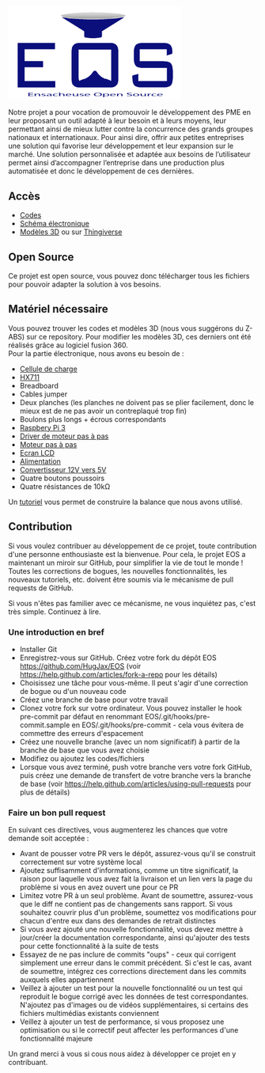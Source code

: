 <img src="https://github.com/HugJax/EOS/blob/main/Images/logo%20eos.png" width="350">   

Notre projet a pour vocation de promouvoir le développement des PME en leur proposant un outil adapté à leur besoin et à leurs moyens, leur permettant ainsi de mieux lutter contre la concurrence des grands groupes nationaux et internationaux. Pour ainsi dire, offrir aux petites entreprises une solution qui favorise leur développement et leur expansion sur le marché.
Une solution personnalisée et adaptée aux besoins de l’utilisateur permet ainsi d’accompagner l’entreprise dans une production plus automatisée et donc le développement de ces dernières.


## Accès
* [Codes](https://github.com/HugJax/EOS/tree/main/Codes)
* [Schéma électronique](https://github.com/HugJax/EOS/tree/main/Electronique)
* [Modèles 3D](https://github.com/HugJax/EOS/tree/main/Mod%C3%A8les%203D) ou sur [Thingiverse](https://www.thingiverse.com/thing:5220804)


## Open Source
Ce projet est open source, vous pouvez donc télécharger tous les fichiers pour pouvoir adapter la solution à vos besoins.


## Matériel nécessaire
Vous pouvez trouver les codes et modèles 3D (nous vous suggérons du Z-ABS) sur ce repository. Pour modifier les modèles 3D, ces derniers ont été réalisés grâce au logiciel fusion 360.  
Pour la partie électronique, nous avons eu besoin de :
* [Cellule de charge](https://www.amazon.fr/s?k=Cellule+de+charge&__mk_fr_FR=%C3%85M%C3%85%C5%BD%C3%95%C3%91&ref=nb_sb_noss_2&tag=754fr-21)
* [HX711](https://www.amazon.fr/s?k=HX711&__mk_fr_FR=%C3%85M%C3%85%C5%BD%C3%95%C3%91&ref=nb_sb_noss_2)
* Breadboard
* Cables jumper
* Deux planches (les planches ne doivent pas se plier facilement, donc le mieux est de ne pas avoir un contreplaqué trop fin)
* Boulons plus longs + écrous correspondants
* [Raspbery Pi 3](https://www.raspberrypi.com/products/raspberry-pi-3-model-b/)
* [Driver de moteur pas à pas](https://www.amazon.fr/azdelivery-A4988-dmos-baguettes-dissipateur-thermique/dp/B01N9QOJ99/ref=sr_1_5?__mk_fr_FR=ÅMÅŽÕÑ&crid=1ULCTZJZIXN6R&keywords=a4988&qid=1643294036&s=computers&sprefix=a4988%2Ccomputers%2C87&sr=1-5)
* [Moteur pas à pas](https://www.amazon.fr/dp/B00PNEQUZ2/)
* [Ecran LCD](https://www.amazon.fr/AZDelivery-HD44780-1602-Module-16-caractères-Arduino-Display/dp/B079T264ZZ/ref=sr_1_7?__mk_fr_FR=ÅMÅŽÕÑ&crid=2UM9VVTDYC33R&keywords=écran+lcd+1602&qid=1643294070&s=computers&sprefix=écran+lcd+1602%2Ccomputers%2C92&sr=1-7)
* [Alimentation](https://www.amazon.fr/dp/B083LWHWKC)
* [Convertisseur 12V vers 5V](www.amazon.fr/Greluma-convertisseur-abaisseur-régulateur-dalimentation/dp/B08K37TS6F)
* Quatre boutons poussoirs
* Quatre résistances de 10kΩ  

Un [tutoriel](https://raspberrypi-tutorials.fr/construire-une-balance-numerique-raspberry-pi-avec-capteur-de-poids-hx711/) vous permet de construire la balance que nous avons utilisé.  


## Contribution
Si vous voulez contribuer au développement de ce projet, toute contribution d'une personne enthousiaste est la bienvenue. Pour cela, le projet EOS a maintenant un miroir sur GitHub, pour simplifier la vie de tout le monde ! Toutes les corrections de bogues, les nouvelles fonctionnalités, les nouveaux tutoriels, etc. doivent être soumis via le mécanisme de pull requests de GitHub.

Si vous n'êtes pas familier avec ce mécanisme, ne vous inquiétez pas, c'est très simple. Continuez à lire.

### Une introduction en bref
* Installer Git
* Enregistrez-vous sur GitHub. Créez votre fork du dépôt EOS https://github.com/HugJax/EOS (voir https://help.github.com/articles/fork-a-repo pour les détails)
* Choisissez une tâche pour vous-même. Il peut s'agir d'une correction de bogue ou d'un nouveau code
* Créez une branche de base pour votre travail
* Clonez votre fork sur votre ordinateur. Vous pouvez installer le hook pre-commit par défaut en renommant EOS/.git/hooks/pre-commit.sample en EOS/.git/hooks/pre-commit - cela vous évitera de commettre des erreurs d'espacement
* Créez une nouvelle branche (avec un nom significatif) à partir de la branche de base que vous avez choisie
* Modifiez ou ajoutez les codes/fichiers
* Lorsque vous avez terminé, push votre branche vers votre fork GitHub, puis créez une demande de transfert de votre branche vers la branche de base (voir https://help.github.com/articles/using-pull-requests pour plus de détails)

### Faire un bon pull request
En suivant ces directives, vous augmenterez les chances que votre demande soit acceptée :
* Avant de pousser votre PR vers le dépôt, assurez-vous qu'il se construit correctement sur votre système local
* Ajoutez suffisamment d'informations, comme un titre significatif, la raison pour laquelle vous avez fait la livraison et un lien vers la page du problème si vous en avez ouvert une pour ce PR
* Limitez votre PR à un seul problème. Avant de soumettre, assurez-vous que le diff ne contient pas de changements sans rapport. Si vous souhaitez couvrir plus d'un problème, soumettez vos modifications pour chacun d'entre eux dans des demandes de retrait distinctes
* Si vous avez ajouté une nouvelle fonctionnalité, vous devez mettre à jour/créer la documentation correspondante, ainsi qu'ajouter des tests pour cette fonctionnalité à la suite de tests
* Essayez de ne pas inclure de commits "oups" - ceux qui corrigent simplement une erreur dans le commit précédent. Si c'est le cas, avant de soumettre, intégrez ces corrections directement dans les commits auxquels elles appartiennent
* Veillez à ajouter un test pour la nouvelle fonctionnalité ou un test qui reproduit le bogue corrigé avec les données de test correspondantes. N'ajoutez pas d'images ou de vidéos supplémentaires, si certains des fichiers multimédias existants conviennent
* Veillez à ajouter un test de performance, si vous proposez une optimisation ou si le correctif peut affecter les performances d'une fonctionnalité majeure

Un grand merci à vous si cous nous aidez à développer ce projet en y contribuant.
